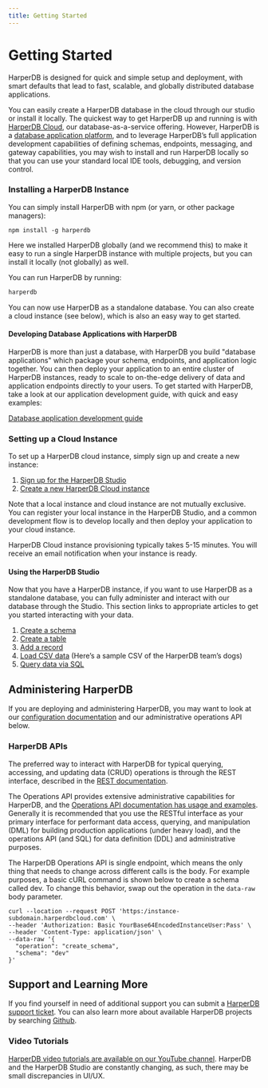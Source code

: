 ```yaml
---
title: Getting Started
---
```


# Getting Started

HarperDB is designed for quick and simple setup and deployment, with smart defaults that lead to fast, scalable, and globally distributed database applications.

You can easily create a HarperDB database in the cloud through our studio or install it locally. The quickest way to get HarperDB up and running is with [HarperDB Cloud](./deployments/harperdb-cloud/), our database-as-a-service offering. However, HarperDB is a [database application platform](./developers/applications/), and to leverage HarperDB’s full application development capabilities of defining schemas, endpoints, messaging, and gateway capabilities, you may wish to install and run HarperDB locally so that you can use your standard local IDE tools, debugging, and version control.

### Installing a HarperDB Instance

You can simply install HarperDB with npm (or yarn, or other package managers):

```shell
npm install -g harperdb
```

Here we installed HarperDB globally (and we recommend this) to make it easy to run a single HarperDB instance with multiple projects, but you can install it locally (not globally) as well.

You can run HarperDB by running:

```javascript
harperdb
```

You can now use HarperDB as a standalone database. You can also create a cloud instance (see below), which is also an easy way to get started.

#### Developing Database Applications with HarperDB

HarperDB is more than just a database, with HarperDB you build "database applications" which package your schema, endpoints, and application logic together. You can then deploy your application to an entire cluster of HarperDB instances, ready to scale to on-the-edge delivery of data and application endpoints directly to your users. To get started with HarperDB, take a look at our application development guide, with quick and easy examples:

[Database application development guide](./developers/applications/)

### Setting up a Cloud Instance

To set up a HarperDB cloud instance, simply sign up and create a new instance:

1. [Sign up for the HarperDB Studio](https:/studio.harperdb.io/sign-up)
1. [Create a new HarperDB Cloud instance](./administration/harperdb-studio/instances#create-a-new-instance)

Note that a local instance and cloud instance are not mutually exclusive. You can register your local instance in the HarperDB Studio, and a common development flow is to develop locally and then deploy your application to your cloud instance.

HarperDB Cloud instance provisioning typically takes 5-15 minutes. You will receive an email notification when your instance is ready.

#### Using the HarperDB Studio

Now that you have a HarperDB instance, if you want to use HarperDB as a standalone database, you can fully administer and interact with our database through the Studio. This section links to appropriate articles to get you started interacting with your data.

1. [Create a schema](./administration/harperdb-studio/manage-schemas-browse-data#create-a-schema)
1. [Create a table](./administration/harperdb-studio/manage-schemas-browse-data#create-a-table)
1. [Add a record](./administration/harperdb-studio/manage-schemas-browse-data#add-a-record)
1. [Load CSV data](./administration/harperdb-studio/manage-schemas-browse-data#load-csv-data) (Here’s a sample CSV of the HarperDB team’s dogs)
1. [Query data via SQL](./administration/harperdb-studio/query-instance-data)

## Administering HarperDB

If you are deploying and administering HarperDB, you may want to look at our [configuration documentation](./deployments/configuration) and our administrative operations API below.

### HarperDB APIs

The preferred way to interact with HarperDB for typical querying, accessing, and updating data (CRUD) operations is through the REST interface, described in the [REST documentation](./developers/rest).

The Operations API provides extensive administrative capabilities for HarperDB, and the [Operations API documentation has usage and examples](./developers/operations-api/). Generally it is recommended that you use the RESTful interface as your primary interface for performant data access, querying, and manipulation (DML) for building production applications (under heavy load), and the operations API (and SQL) for data definition (DDL) and administrative purposes.

The HarperDB Operations API is single endpoint, which means the only thing that needs to change across different calls is the body. For example purposes, a basic cURL command is shown below to create a schema called dev. To change this behavior, swap out the operation in the `data-raw` body parameter.

```
curl --location --request POST 'https:/instance-subdomain.harperdbcloud.com' \
--header 'Authorization: Basic YourBase64EncodedInstanceUser:Pass' \
--header 'Content-Type: application/json' \
--data-raw '{
  "operation": "create_schema",
  "schema": "dev"
}'
```

## Support and Learning More

If you find yourself in need of additional support you can submit a [HarperDB support ticket](https:/harperdbhelp.zendesk.com/hc/en-us/requests/new). You can also learn more about available HarperDB projects by searching [Github](https:/github.com/search?q=harperdb).

### Video Tutorials

[HarperDB video tutorials are available on our YouTube channel](https:/www.youtube.com/@harperdbio). HarperDB and the HarperDB Studio are constantly changing, as such, there may be small discrepancies in UI/UX.
